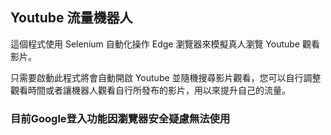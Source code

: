 ## Youtube 流量機器人 ##
這個程式使用 Selenium 自動化操作 Edge 瀏覽器來模擬真人瀏覽 Youtube 觀看影片。

只需要啟動此程式將會自動開啟 Youtube 並隨機搜尋影片觀看，您可以自行調整觀看時間或者讓機器人觀看自行所發布的影片，用以來提升自己的流量。

### 目前Google登入功能因瀏覽器安全疑慮無法使用 ###
